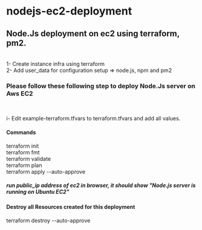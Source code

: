 # nodejs-ec2-deployment

<h2>Node.Js deployment on ec2 using terraform, pm2.</h2>
<br/>
1- Create instance infra using terraform 
<br/>
2- Add user_data for configuration setup => node.js, npm and pm2
<br/>
<h3>Please follow these following step to deploy Node.Js server on Aws EC2</h3>
<br/>
<p>
i- Edit example-terraform.tfvars to terraform.tfvars and add all values.
<br/>
<h4>Commands</h4>
terraform init
<br/>
terraform fmt
<br/>
terraform validate
<br/>
terraform plan
<br/>
terraform apply --auto-approve
<br/>
<h5>run public_ip address of ec2 in browser, it should show "Node.js server is running on Ubuntu EC2" </h5>
<h4>Destroy all Resources created for this deployment</h4>
terraform destroy --auto-approve